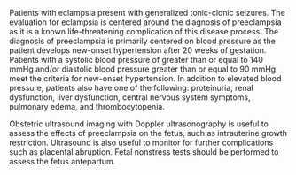 Patients with eclampsia present with generalized tonic-clonic seizures. The evaluation for eclampsia is centered around the diagnosis of preeclampsia as it is a known life-threatening complication of this disease process. The diagnosis of preeclampsia is primarily centered on blood pressure as the patient develops new-onset hypertension after 20 weeks of gestation. Patients with a systolic blood pressure of greater than or equal to 140 mmHg and/or diastolic blood pressure greater than or equal to 90 mmHg meet the criteria for new-onset hypertension. In addition to elevated blood pressure, patients also have one of the following: proteinuria, renal dysfunction, liver dysfunction, central nervous system symptoms, pulmonary edema, and thrombocytopenia.

Obstetric ultrasound imaging with Doppler ultrasonography is useful to assess the effects of preeclampsia on the fetus, such as intrauterine growth restriction. Ultrasound is also useful to monitor for further complications such as placental abruption. Fetal nonstress tests should be performed to assess the fetus antepartum.